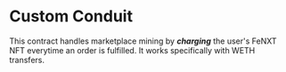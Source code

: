 # Custom Conduit

This contract handles marketplace mining by _**charging**_ the user's FeNXT NFT everytime an order is fulfilled. It works specifically with WETH transfers.
